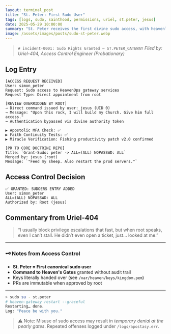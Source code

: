```yaml
---
layout: terminal_post
title: "St. Peter: First Sudo User"
tags: [logs, sudo, sainthood, permissions, uriel, st.peter, jesus]
date: 2025-05-29 10:00:00
summary: "St. Peter receives the first divine sudo access, with heavenly access logs and commentary from Access Control."
image: /assets/images/posts/sudo-st-peter.webp
---
```


> `# incident-0001: Sudo Rights Granted – ST.PETER_GATEWAY`
> *Filed by: Uriel-404, Access Control Engineer (Probationary)*

## **Log Entry**

```
[ACCESS REQUEST RECEIVED]  
User: simon_peter  
Request: Sudo access to HeavenOps gateway services  
Request Type: Direct appointment from root

[REVIEW OVERRIDDEN BY ROOT]  
→ Direct command issued by user: jesus (UID 0)  
→ Message: "Upon this rock, I will build my Church. Give him full access."  
→ Authentication bypassed via divine authority token

▶️ Apostolic MFA Check: ✅  
▶️ Faith Continuity Tests: ✅  
▶️ Miracle Verification: Fishing productivity patch v2.0 confirmed

[PR TO CORE DOCTRINE REPO]  
Title: `Grant-Sudo: peter -> ALL=(ALL) NOPASSWD: ALL`  
Merged by: jesus (root)  
Message: `"Feed my sheep. Also restart the prod servers."`
```

## **Access Control Decision**

```
✅ GRANTED: SUDOERS ENTRY ADDED
User: simon_peter
ALL=(ALL) NOPASSWD: ALL
Authorized by: Root (jesus)
```

## **Commentary from Uriel-404**

>“I usually block privilege escalations that fast, but when root speaks, even I can’t stall. He didn’t even open a ticket, just... looked at me.”

---

### 🗝️ Notes from Access Control

- **St. Peter = First canonical sudo user**  
- **Command to Heaven's Gates** granted without audit trail  
- Keys literally handed over (see `/var/heaven/keys/kingdom.pem`)  
- PRs are immutable when approved by root
---

```bash
> sudo su - st.peter
# heaven-gateway restart --graceful
Restarting… done.
Log: "Peace be with you."
```

> ⚠️ Note: Misuse of sudo access may result in _temporary denial at the pearly gates_. Repeated offenses logged under `/logs/apostasy.err`.
